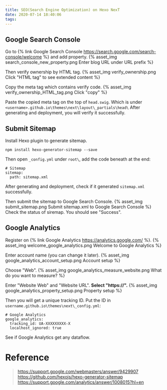 ```yaml
---
title: SEO(Search Engine Optimization) on Hexo NexT
date: 2020-07-14 18:40:06
tags:
---
```



## Google Search Console

Go to {% link Google Search Console https://search.google.com/search-console/welcome %} and add property.
{% asset_img search_console_new_property.png Enter blog URL under URL prefix %}

<!-- more -->

Then verify ownership by HTML tag.
{% asset_img verify_ownership.png Click "HTML tag" to see extended content %}

Copy the meta tag which contains verify code.
{% asset_img verify_ownership_HTML_tag.png Click "copy" %}

Paste the copied meta tag on the top of `head.swig`.
Which is under `<username>.github.io\themes\next\layout\_partials\head\`
After generating and deployment, you will verify it successfully.


## Submit Sitemap
Install Hexo plugin to generate sitemap.
```
npm install hexo-generator-sitemap --save
```
Then open `_config.yml` under `root\`, add the code beneath at the end:
```
# Sitemap
sitemap:
  path: sitemap.xml
```
After generating and deployment, check if it generated `sitemap.xml` successfully.

Then submit the sitemap to Google Search Console.
{% asset_img submit_sitemap.png Submit sitemap.xml to Google Search Console %}
Check the status of siremap. You should see "Success".


## Google Analytics
Register on {% link Google Analytics https://analytics.google.com/ %}.
{% asset_img welcome_google_analytics.png Welcome to Google Analytics %}

Enter account name (you can change it later).
{% asset_img google_analytics_account_setup.png Account setup %}

Choose "Web".
{% asset_img google_analytics_measure_website.png What do you want to measure? %}

Enter "Website Web" and "Website URL". **Select "https://".**
{% asset_img google_analytics_property_setup.png Property setup %}

Then you will get a unique tracking ID.
Put the ID in `username.github.io\themes\next\_config.yml`:
```
# Google Analytics
google_analytics:
  tracking_id: UA-XXXXXXXXX-X
  localhost_ignored: true
```

See if Google Analytics get any dataflow.

# Reference

> https://support.google.com/webmasters/answer/9429907
> https://github.com/hexojs/hexo-generator-sitemap
> https://support.google.com/analytics/answer/1008015?hl=en
